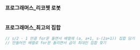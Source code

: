 ### 프로그래머스_리코쳇 로봇
```java

```

### 프로그래머스_최고의 집합
```java
// s/2 - 1 만큼 for문 돌면서 배열에 (a, a+1, s-(2a+1)) 집합 담기
// 만들어진 배열로 for문 돌리면서 곱이 최대인 집합 찾기
```
